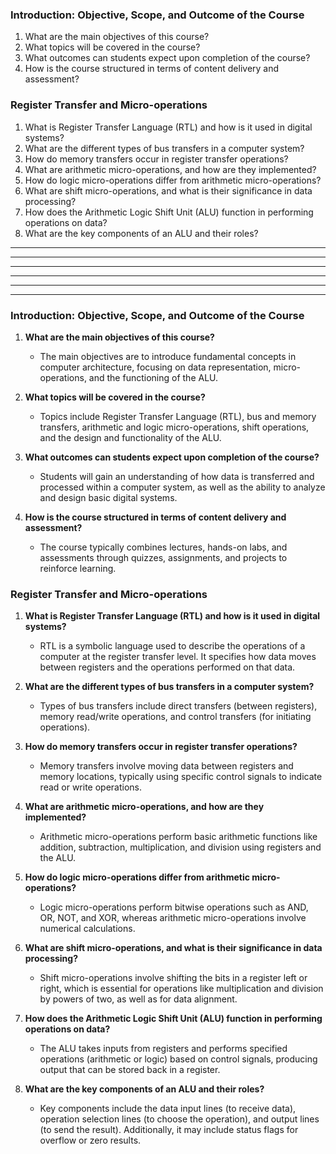  

### Introduction: Objective, Scope, and Outcome of the Course
1. What are the main objectives of this course?
2. What topics will be covered in the course?
3. What outcomes can students expect upon completion of the course?
4. How is the course structured in terms of content delivery and assessment?

### Register Transfer and Micro-operations
1. What is Register Transfer Language (RTL) and how is it used in digital systems?
2. What are the different types of bus transfers in a computer system?
3. How do memory transfers occur in register transfer operations?
4. What are arithmetic micro-operations, and how are they implemented?
5. How do logic micro-operations differ from arithmetic micro-operations?
6. What are shift micro-operations, and what is their significance in data processing?
7. How does the Arithmetic Logic Shift Unit (ALU) function in performing operations on data?
8. What are the key components of an ALU and their roles?







--------------------------------------------------------------------------------------------------------------------------------------------------------------------------------------------------------------------------------------------------------------------------------------------------------------------------------------------------------------------------------------------------------------------------------------------------------------------------------------------------------------------------------------------------------------------------------------------------------------------------------------------------------------------------------------------------------------------------------------------------------------------------------------------------------------------------------------------------------------------------------------------------------------------------------------------------------------------------------------------------------------------------------------------------------------------------------------------------------------------------------------------------------------------------------------------------------------------------------------------------------------------------------------------------------------------------------------------------------------------------------------------------------------------------------------------------------------------------------------------------------------------------------------------------------------------------------------------------------------------------------------------------------------------------------------------------------------------------------------------------------------------------------------------------------------------------------------------------------------------------------------------------------------------------------------------------------------------------------------------------------------------------------------------------------------------------------------------------------------------------------------------------------------------------------------------------------------------------------------------------------------------------------------------------------------------------------------------------------------------------------------------------------------------------------------------------------------------------------------------------------------------------------------------------------------------------------------------------------------------------------------------------------------------------------------------------------------------------------------------------------------------------------------------------------------------------------------------------------------------------------------------------------------------------------------------------------------------------------------------------------------------------------------------------------------------------------------------------------------------------------------------------------------------------------------------------------------------------------------------------------------------------------------------------------------------------------------------------------------------------------------------------------------------------------------------------------------------------------------------------------------------------------------------------------------------------------------------------------------------------------------------------------------------------------------------------------------------------------------------------------------------------------------------------------------------------------------------------------------------------------------------------------------------------------------------------------------------------------------------------------------------------------------------------------------------------------------------------------------------------------------------------------------------------------------------------------------------------------------------------------------------------------------------------------------------------------------------------------------------------------------------------------------------------------------------------------------------------------------------------------------------------------------------------------------------------------------------------------------------------------------------------------------------------------------------------------------------------------------------------------------------------------------------------------------------------------------------------------------------------------------------------------------------------------------------------------------------------------------------------------------------------------------------------------------------------------------------------------------------------------------------------------------------------------------------------------------------------------------------------------------------------------------------------------------------------------------------------------------------------------------------------------------------------------------------------------------------------------------------------------------------------------------------------------------------------------------------------------------------------------------------------------------------------------------------------------------------------------------------------------------------------------------------------------------------------------------------------------------------------------------------------------------------------------------------------------------------------------------------------------------------------------------------------------------------------------------------------------------------------------------------------------------------------------------------------------------------------------------------------------------------------------------------------------------------------------------------------------------------------------------------------------------------------------------------------------------------------------------------------------------------------------------------------------------------------------------------------------------------------------------------------------------------------------------------------------------------------------------------------------------------------------------------------------------------------------------------------------------------------------------------------------------------------------------------------------------------------------------------------------------------------------------------------------------------------------------------------------------------------------------------------------------------------------------------------------------------------------------------------------------------------------------------------------------------------------------------------------------------------------------------------------------------------------------------------------------------------------------------------------------------------------------------------------------------------------------------------------------------------------------------------------------------------------------------------------------------------------------------------------------------------------------------------------------------------------------------------------------------------------------------------------------------------------------------------------------------------------------------------------------------------------------------------------------------------------------------------------------------------------------------------------------------------------------------------------------------------------------------------------------------------------------------------------------------------------------------------------------------------------------------------------------------------------------------------------------------------------------------------------------------------------------------------------------------------------------------------------------------------------------------------------------------------------------------------------------------------------------------------------------------------------------------------------------------------------------------------------------------------------------------------------------------------------------------------------------------------------------------------------------------------------------------------------------------------------------------------------------------------------------------------------------------------------------------------------------------------------------------------------------------------------------------------------------------------------------------------------------------------------------------------------------------------------------------------------------------------------------------------------------------------------------------------------------------------------------------------------------------------------------------------------------------------------------------------------------------------------------------------------------------------------------------------------------------------------------------------------------------------------------------------------------------------------------------------------------------------------------------------------------------------------------------------------------------------------------------------------------------------------------------------------------------------------------------------------------------------------------------------------------------------------------------------------------------------------------------------------------------------------------------------------------------------------------------------------------------------------------------------------------------------------------------------------------------------------------------------------------------------------------------------------------------------------------------------------------------------------------------------------------------------------------------------------------------------------------------------------------------------------------------------------------------------------------------------------------------------------------------------------------------------------------------------------------------------------------------------------------------------------------------------------------------------------------------------------------------------------------------------------------------------------------------------------------------------------------------------------------------------------------------------------------------------------------------------------------------------------------------------------------------------------------------------------------------------------------------------------------------------------------------------------------------------------------------------------------------------------------------------------------------------------------------------------------------------------------------------------------------------------------------------------------------------------------------------------------------------------------------------------------------------------------------------------------------------------------------------------------------------------------------------------------------------------------------------------------------------------------------------------------------------------------------------------------------------------------------------------------------------------------------------------------------------------------------------------------------------------------------------------------------------------------------------------------------------------------------------------------------------------------------------------------------------------------------------------------------------
--------------------------------------------------------------------------------------------------------------------------------------------------------------------------------------------------------------------------------------------------------------------------------------------------------------------------------------------------------------------------------------------------------------------------------------------------------------------------------------------------------------------------------------------------------------------------------------------------------------------------------------------------------------------------------------------------------------------------------------------------------------------------------------------------------------------------------------------------------------------------------------------------------------------------------------------------------------------------------------------------------------------------------------------------------------------------------------------------------------------------------------------------------------------------------------------------------------------------------------------------------------------------------------------------------------------------------------------------------------------------------------------------------------------------------------------------------------------------------------------------------------------------------------------------------------------------------------------------------------------------------------------------------------------------------------------------------------------------------------------------------------------------------------------------------------------------------------------------------------------------------------------------------------------------------------------------------------------------------------------------------------------------------------------------------------------------------------------------------------------------------------------------------------------------------------------------------------------------------------------------------------------------------------------------------------------------------------------------------------------------------------------------------------------------------------------------------------------------------------------------------------------------------------------------------------------------------------------------------------------------------------------------------------------------------------------------------------------------------------------------------------------------------------------------------------------------------------------------------------------------------------------------------------------------------------------------------------------------------------------------------------------------------------------------------------------------------------------------------------------------------------------------------------------------------------------------------------------------------------------------------------------------------------------------------------------------------------------------------------------------------------------------------------------------------------------------------------------------------------------------------------------------------------------------------------------------------------------------------------------------------------------------------------------------------------------------------------------------------------------------------------------------------------------------------------------------------------------------------------------------------------------------------------------------------------------------------------------------------------------------------------------------------------------------------------------------------------------------------------------------------------------------------------------------------------------------------------------------------------------------------------------------------------------------------------------------------------------------------------------------------------------------------------------------------------------------------------------------------------------------------------------------------------------------------------------------------------------------------------------------------------------------------------------------------------------------------------------------------------------------------------------------------------------------------------------------------------------------------------------------------------------------------------------------------------------------------------------------------------------------------------------------------------------------------------------------------------------------------------------------------------------------------------------------------------------------------------------------------------------------------------------------------------------------------------------------------------------------------------------------------------------------------------------------------------------------------------------------------------------------------------------------------------------------------------------------------------------------------------------------------------------------------------------------------------------------------------------------------------------------------------------------------------------------------------------------------------------------------------------------------------------------------------------------------------------------------------------------------------------------------------------------------------------------------------------------------------------------------------------------------------------------------------------------------------------------------------------------------------------------------------------------------------------------------------------------------------------------------------------------------------------------------------------------------------------------------------------------------------------------------------------------------------------------------------------------------------------------------------------------------------------------------------------------------------------------------------------------------------------------------------------------------------------------------------------------------------------------------------------------------------------------------------------------------------------------------------------------------------------------------------------------------------------------------------------------------------------------------------------------------------------------------------------------------------------------------------------------------------------------------------------------------------------------------------------------------------------------------------------------------------------------------------------------------------------------------------------------------------------------------------------------------------------------------------------------------------------------------------------------------------------------------------------------------------------------------------------------------------------------------------------------------------------------------------------------------------------------------------------------------------------------------------------------------------------------------------------------------------------------------------------------------------------------------------------------------------------------------------------------------------------------------------------------------------------------------------------------------------------------------------------------------------------------------------------------------------------------------------------------------------------------------------------------------------------------------------------------------------------------------------------------------------------------------------------------------------------------------------------------------------------------------------------------------------------------------------------------------------------------------------------------------------------------------------------------------------------------------------------------------------------------------------------------------------------------------------------------------------------------------------------------------------------------------------------------------------------------------------------------------------------------------------------------------------------------------------------------------------------------------------------------------------------------------------------------------------------------------------------------------------------------------------------------------------------------------------------------------------------------------------------------------------------------------------------------------------------------------------------------------------------------------------------------------------------------------------------------------------------------------------------------------------------------------------------------------------------------------------------------------------------------------------------------------------------------------------------------------------------------------------------------------------------------------------------------------------------------------------------------------------------------------------------------------------------------------------------------------------------------------------------------------------------------------------------------------------------------------------------------------------------------------------------------------------------------------------------------------------------------------------------------------------------------------------------------------------------------------------------------------------------------------------------------------------------------------------------------------------------------------------------------------------------------------------------------------------------------------------------------------------------------------------------------------------------------------------------------------------------------------------------------------------------------------------------------------------------------------------------------------------------------------------------------------------------------------------------------------------------------------------------------------------------------------------------------------------------------------------------------------------------------------------------------------------------------------------------------------------------------------------------------------------------------------------------------------------------------------------------------------------------------------------------------------------------------------------------------------------------------------------------------------------------------------------------------------------------------------------------------------------------------------------------------------------------------------------------------------------------------------------------------------------------------------------------------------------------------------------------------------------------------------------------------------------------------------------------------------------------------------------------------------------------------------------------------------------------------------------------------------------------------------------------------------------------------------------------------------------------------------------------------------------------------------------------------------------------------------------------------------------------------------------------------------------------------------------------------
--------------------------------------------------------------------------------------------------------------------------------------------------------------------------------------------------------------------------------------------------------------------------------------------------------------------------------------------------------------------------------------------------------------------------------------------------------------------------------------------------------------------------------------------------------------------------------------------------------------------------------------------------------------------------------------------------------------------------------------------------------------------------------------------------------------------------------------------------------------------------------------------------------------------------------------------------------------------------------------------------------------------------------------------------------------------------------------------------------------------------------------------------------------------------------------------------------------------------------------------------------------------------------------------------------------------------------------------------------------------------------------------------------------------------------------------------------------------------------------------------------------------------------------------------------------------------------------------------------------------------------------------------------------------------------------------------------------------------------------------------------------------------------------------------------------------------------------------------------------------------------------------------------------------------------------------------------------------------------------------------------------------------------------------------------------------------------------------------------------------------------------------------------------------------------------------------------------------------------------------------------------------------------------------------------------------------------------------------------------------------------------------------------------------------------------------------------------------------------------------------------------------------------------------------------------------------------------------------------------------------------------------------------------------------------------------------------------------------------------------------------------------------------------------------------------------------------------------------------------------------------------------------------------------------------------------------------------------------------------------------------------------------------------------------------------------------------------------------------------------------------------------------------------------------------------------------------------------------------------------------------------------------------------------------------------------------------------------------------------------------------------------------------------------------------------------------------------------------------------------------------------------------------------------------------------------------------------------------------------------------------------------------------------------------------------------------------------------------------------------------------------------------------------------------------------------------------------------------------------------------------------------------------------------------------------------------------------------------------------------------------------------------------------------------------------------------------------------------------------------------------------------------------------------------------------------------------------------------------------------------------------------------------------------------------------------------------------------------------------------------------------------------------------------------------------------------------------------------------------------------------------------------------------------------------------------------------------------------------------------------------------------------------------------------------------------------------------------------------------------------------------------------------------------------------------------------------------------------------------------------------------------------------------------------------------------------------------------------------------------------------------------------------------------------------------------------------------------------------------------------------------------------------------------------------------------------------------------------------------------------------------------------------------------------------------------------------------------------------------------------------------------------------------------------------------------------------------------------------------------------------------------------------------------------------------------------------------------------------------------------------------------------------------------------------------------------------------------------------------------------------------------------------------------------------------------------------------------------------------------------------------------------------------------------------------------------------------------------------------------------------------------------------------------------------------------------------------------------------------------------------------------------------------------------------------------------------------------------------------------------------------------------------------------------------------------------------------------------------------------------------------------------------------------------------------------------------------------------------------------------------------------------------------------------------------------------------------------------------------------------------------------------------------------------------------------------------------------------------------------------------------------------------------------------------------------------------------------------------------------------------------------------------------------------------------------------------------------------------------------------------------------------------------------------------------------------------------------------------------------------------------------------------------------------------------------------------------------------------------------------------------------------------------------------------------------------------------------------------------------------------------------------------------------------------------------------------------------------------------------------------------------------------------------------------------------------------------------------------------------------------------------------------------------------------------------------------------------------------------------------------------------------------------------------------------------------------------------------------------------------------------------------------------------------------------------------------------------------------------------------------------------------------------------------------------------------------------------------------------------------------------------------------------------------------------------------------------------------------------------------------------------------------------------------------------------------------------------------------------------------------------------------------------------------------------------------------------------------------------------------------------------------------------------------------------------------------------------------------------------------------------------------------------------------------------------------------------------------------------------------------------------------------------------------------------------------------------------------------------------------------------------------------------------------------------------------------------------------------------------------------------------------------------------------------------------------------------------------------------------------------------------------------------------------------------------------------------------------------------------------------------------------------------------------------------------------------------------------------------------------------------------------------------------------------------------------------------------------------------------------------------------------------------------------------------------------------------------------------------------------------------------------------------------------------------------------------------------------------------------------------------------------------------------------------------------------------------------------------------------------------------------------------------------------------------------------------------------------------------------------------------------------------------------------------------------------------------------------------------------------------------------------------------------------------------------------------------------------------------------------------------------------------------------------------------------------------------------------------------------------------------------------------------------------------------------------------------------------------------------------------------------------------------------------------------------------------------------------------------------------------------------------------------------------------------------------------------------------------------------------------------------------------------------------------------------------------------------------------------------------------------------------------------------------------------------------------------------------------------------------------------------------------------------------------------------------------------------------------------------------------------------------------------------------------------------------------------------------------------------------------------------------------------------------------------------------------------------------------------------------------------------------------------------------------------------------------------------------------------------------------------------------------------------------------------------------------------------------------------------------------------------------------------------------------------------------------------------------------------------------------------------------------------------------------------------------------------------------------------------------------------------------------------------------------------------------------------------------------------------------------------------------------------------------------------------------------------------------------------------------------------------------------------------------------------------------------------------------------------------------------------------------------------------------------------------------------------------------------------------------------------------------------------------------------------------------------------------------------------------------------------------------------------------------------------------------------------------------------------------------------------------------------------------------------------------------------------------------
--------------------------------------------------------------------------------------------------------------------------------------------------------------------------------------------------------------------------------------------------------------------------------------------------------------------------------------------------------------------------------------------------------------------------------------------------------------------------------------------------------------------------------------------------------------------------------------------------------------------------------------------------------------------------------------------------------------------------------------------------------------------------------------------------------------------------------------------------------------------------------------------------------------------------------------------------------------------------------------------------------------------------------------------------------------------------------------------------------------------------------------------------------------------------------------------------------------------------------------------------------------------------------------------------------------------------------------------------------------------------------------------------------------------------------------------------------------------------------------------------------------------------------------------------------------------------------------------------------------------------------------------------------------------------------------------------------------------------------------------------------------------------------------------------------------------------------------------------------------------------------------------------------------------------------------------------------------------------------------------------------------------------------------------------------------------------------------------------------------------------------------------------------------------------------------------------------------------------------------------------------------------------------------------------------------------------------------------------------------------------------------------------------------------------------------------------------------------------------------------------------------------------------------------------------------------------------------------------------------------------------------------------------------------------------------------------------------------------------------------------------------------------------------------------------------------------------------------------------------------------------------------------------------------------------------------------------------------------------------------------------------------------------------------------------------------------------------------------------------------------------------------------------------------------------------------------------------------------------------------------------------------------------------------------------------------------------------------------------------------------------------------------------------------------------------------------------------------------------------------------------------------------------------------------------------------------------------------------------------------------------------------------------------------------------------------------------------------------------------------------------------------------------------------------------------------------------------------------------------------------------------------------------------------------------------------------------------------------------------------------------------------------------------------------------------------------------------------------------------------------------------------------------------------------------------------------------------------------------------------------------------------------------------------------------------------------------------------------------------------------------------------------------------------------------------------------------------------------------------------------------------------------------------------------------------------------------------------------------------------------------------------------------------------------------------------------------------------------------------------------------------------------------------------------------------------------------------------------------------------------------------------------------------------------------------------------------------------------------------------------------------------------------------------------------------------------------------------------------------------------------------------------------------------------------------------------------------------------------------------------------------------------------------------------------------------------------------------------------------------------------------------------------------------------------------------------------------------------------------------------------------------------------------------------------------------------------------------------------------------------------------------------------------------------------------------------------------------------------------------------------------------------------------------------------------------------------------------------------------------------------------------------------------------------------------------------------------------------------------------------------------------------------------------------------------------------------------------------------------------------------------------------------------------------------------------------------------------------------------------------------------------------------------------------------------------------------------------------------------------------------------------------------------------------------------------------------------------------------------------------------------------------------------------------------------------------------------------------------------------------------------------------------------------------------------------------------------------------------------------------------------------------------------------------------------------------------------------------------------------------------------------------------------------------------------------------------------------------------------------------------------------------------------------------------------------------------------------------------------------------------------------------------------------------------------------------------------------------------------------------------------------------------------------------------------------------------------------------------------------------------------------------------------------------------------------------------------------------------------------------------------------------------------------------------------------------------------------------------------------------------------------------------------------------------------------------------------------------------------------------------------------------------------------------------------------------------------------------------------------------------------------------------------------------------------------------------------------------------------------------------------------------------------------------------------------------------------------------------------------------------------------------------------------------------------------------------------------------------------------------------------------------------------------------------------------------------------------------------------------------------------------------------------------------------------------------------------------------------------------------------------------------------------------------------------------------------------------------------------------------------------------------------------------------------------------------------------------------------------------------------------------------------------------------------------------------------------------------------------------------------------------------------------------------------------------------------------------------------------------------------------------------------------------------------------------------------------------------------------------------------------------------------------------------------------------------------------------------------------------------------------------------------------------------------------------------------------------------------------------------------------------------------------------------------------------------------------------------------------------------------------------------------------------------------------------------------------------------------------------------------------------------------------------------------------------------------------------------------------------------------------------------------------------------------------------------------------------------------------------------------------------------------------------------------------------------------------------------------------------------------------------------------------------------------------------------------------------------------------------------------------------------------------------------------------------------------------------------------------------------------------------------------------------------------------------------------------------------------------------------------------------------------------------------------------------------------------------------------------------------------------------------------------------------------------------------------------------------------------------------------------------------------------------------------------------------------------------------------------------------------------------------------------------------------------------------------------------------------------------------------------------------------------------------------------------------------------------------------------------------------------------------------------------------------------------------------------------------------------------------------------------------------------------------------------------------------------------------------------------------------------------------------------------------------------------------------------------------------------------------------------------------------------------------------------------------------------------------------------------------------------------------------------------------------------------------------------------------------------------------------------------------------------------------------------------------------------------------------------------------------------------------------------------------------------------------------------------------------------------------------------------------------------------------------------------------------------------------------------------------------------------------------------------------------------------------------------------------------------------------------------------------------------------------------------------------------------------------------------------------------------------------------------------------------------------------------------------------------------------------------------------------------------------------------------------------------------------------------------------------------------------------------------------------------------------------------------------------------------------------------------------------------------------------------------------------------------------------
--------------------------------------------------------------------------------------------------------------------------------------------------------------------------------------------------------------------------------------------------------------------------------------------------------------------------------------------------------------------------------------------------------------------------------------------------------------------------------------------------------------------------------------------------------------------------------------------------------------------------------------------------------------------------------------------------------------------------------------------------------------------------------------------------------------------------------------------------------------------------------------------------------------------------------------------------------------------------------------------------------------------------------------------------------------------------------------------------------------------------------------------------------------------------------------------------------------------------------------------------------------------------------------------------------------------------------------------------------------------------------------------------------------------------------------------------------------------------------------------------------------------------------------------------------------------------------------------------------------------------------------------------------------------------------------------------------------------------------------------------------------------------------------------------------------------------------------------------------------------------------------------------------------------------------------------------------------------------------------------------------------------------------------------------------------------------------------------------------------------------------------------------------------------------------------------------------------------------------------------------------------------------------------------------------------------------------------------------------------------------------------------------------------------------------------------------------------------------------------------------------------------------------------------------------------------------------------------------------------------------------------------------------------------------------------------------------------------------------------------------------------------------------------------------------------------------------------------------------------------------------------------------------------------------------------------------------------------------------------------------------------------------------------------------------------------------------------------------------------------------------------------------------------------------------------------------------------------------------------------------------------------------------------------------------------------------------------------------------------------------------------------------------------------------------------------------------------------------------------------------------------------------------------------------------------------------------------------------------------------------------------------------------------------------------------------------------------------------------------------------------------------------------------------------------------------------------------------------------------------------------------------------------------------------------------------------------------------------------------------------------------------------------------------------------------------------------------------------------------------------------------------------------------------------------------------------------------------------------------------------------------------------------------------------------------------------------------------------------------------------------------------------------------------------------------------------------------------------------------------------------------------------------------------------------------------------------------------------------------------------------------------------------------------------------------------------------------------------------------------------------------------------------------------------------------------------------------------------------------------------------------------------------------------------------------------------------------------------------------------------------------------------------------------------------------------------------------------------------------------------------------------------------------------------------------------------------------------------------------------------------------------------------------------------------------------------------------------------------------------------------------------------------------------------------------------------------------------------------------------------------------------------------------------------------------------------------------------------------------------------------------------------------------------------------------------------------------------------------------------------------------------------------------------------------------------------------------------------------------------------------------------------------------------------------------------------------------------------------------------------------------------------------------------------------------------------------------------------------------------------------------------------------------------------------------------------------------------------------------------------------------------------------------------------------------------------------------------------------------------------------------------------------------------------------------------------------------------------------------------------------------------------------------------------------------------------------------------------------------------------------------------------------------------------------------------------------------------------------------------------------------------------------------------------------------------------------------------------------------------------------------------------------------------------------------------------------------------------------------------------------------------------------------------------------------------------------------------------------------------------------------------------------------------------------------------------------------------------------------------------------------------------------------------------------------------------------------------------------------------------------------------------------------------------------------------------------------------------------------------------------------------------------------------------------------------------------------------------------------------------------------------------------------------------------------------------------------------------------------------------------------------------------------------------------------------------------------------------------------------------------------------------------------------------------------------------------------------------------------------------------------------------------------------------------------------------------------------------------------------------------------------------------------------------------------------------------------------------------------------------------------------------------------------------------------------------------------------------------------------------------------------------------------------------------------------------------------------------------------------------------------------------------------------------------------------------------------------------------------------------------------------------------------------------------------------------------------------------------------------------------------------------------------------------------------------------------------------------------------------------------------------------------------------------------------------------------------------------------------------------------------------------------------------------------------------------------------------------------------------------------------------------------------------------------------------------------------------------------------------------------------------------------------------------------------------------------------------------------------------------------------------------------------------------------------------------------------------------------------------------------------------------------------------------------------------------------------------------------------------------------------------------------------------------------------------------------------------------------------------------------------------------------------------------------------------------------------------------------------------------------------------------------------------------------------------------------------------------------------------------------------------------------------------------------------------------------------------------------------------------------------------------------------------------------------------------------------------------------------------------------------------------------------------------------------------------------------------------------------------------------------------------------------------------------------------------------------------------------------------------------------------------------------------------------------------------------------------------------------------------------------------------------------------------------------------------------------------------------------------------------------------------------------------------------------------------------------------------------------------------------------------------------------------------------------------------------------------------------------------------------------------------------------------------------------------------------------------------------------------------------------------------------------------------------------------------------------------------------------------------------------------------------------------------------------------------------------------------------------------------------------------------------------------------------------------------------------------------------------------------------------------------------------------------------------------------------------------------------------------------------------------------------------------------------------------------------------------------------------------------------------------------------------------------------------------------------------------------------------------------------------------------------------------------------------------------------------------------------------------------------------------------------------------------------------------------------------------------------------------------------------------------------------------------------------------------------------------------------------------------------------------------------------------------------------------------------------------------------------------------------------------------------------------------------------------------------------------------------------------------------------------------------------------------------------------------------------------------------------------------------------------------------------------------------------------------------------------------
--------------------------------------------------------------------------------------------------------------------------------------------------------------------------------------------------------------------------------------------------------------------------------------------------------------------------------------------------------------------------------------------------------------------------------------------------------------------------------------------------------------------------------------------------------------------------------------------------------------------------------------------------------------------------------------------------------------------------------------------------------------------------------------------------------------------------------------------------------------------------------------------------------------------------------------------------------------------------------------------------------------------------------------------------------------------------------------------------------------------------------------------------------------------------------------------------------------------------------------------------------------------------------------------------------------------------------------------------------------------------------------------------------------------------------------------------------------------------------------------------------------------------------------------------------------------------------------------------------------------------------------------------------------------------------------------------------------------------------------------------------------------------------------------------------------------------------------------------------------------------------------------------------------------------------------------------------------------------------------------------------------------------------------------------------------------------------------------------------------------------------------------------------------------------------------------------------------------------------------------------------------------------------------------------------------------------------------------------------------------------------------------------------------------------------------------------------------------------------------------------------------------------------------------------------------------------------------------------------------------------------------------------------------------------------------------------------------------------------------------------------------------------------------------------------------------------------------------------------------------------------------------------------------------------------------------------------------------------------------------------------------------------------------------------------------------------------------------------------------------------------------------------------------------------------------------------------------------------------------------------------------------------------------------------------------------------------------------------------------------------------------------------------------------------------------------------------------------------------------------------------------------------------------------------------------------------------------------------------------------------------------------------------------------------------------------------------------------------------------------------------------------------------------------------------------------------------------------------------------------------------------------------------------------------------------------------------------------------------------------------------------------------------------------------------------------------------------------------------------------------------------------------------------------------------------------------------------------------------------------------------------------------------------------------------------------------------------------------------------------------------------------------------------------------------------------------------------------------------------------------------------------------------------------------------------------------------------------------------------------------------------------------------------------------------------------------------------------------------------------------------------------------------------------------------------------------------------------------------------------------------------------------------------------------------------------------------------------------------------------------------------------------------------------------------------------------------------------------------------------------------------------------------------------------------------------------------------------------------------------------------------------------------------------------------------------------------------------------------------------------------------------------------------------------------------------------------------------------------------------------------------------------------------------------------------------------------------------------------------------------------------------------------------------------------------------------------------------------------------------------------------------------------------------------------------------------------------------------------------------------------------------------------------------------------------------------------------------------------------------------------------------------------------------------------------------------------------------------------------------------------------------------------------------------------------------------------------------------------------------------------------------------------------------------------------------------------------------------------------------------------------------------------------------------------------------------------------------------------------------------------------------------------------------------------------------------------------------------------------------------------------------------------------------------------------------------------------------------------------------------------------------------------------------------------------------------------------------------------------------------------------------------------------------------------------------------------------------------------------------------------------------------------------------------------------------------------------------------------------------------------------------------------------------------------------------------------------------------------------------------------------------------------------------------------------------------------------------------------------------------------------------------------------------------------------------------------------------------------------------------------------------------------------------------------------------------------------------------------------------------------------------------------------------------------------------------------------------------------------------------------------------------------------------------------------------------------------------------------------------------------------------------------------------------------------------------------------------------------------------------------------------------------------------------------------------------------------------------------------------------------------------------------------------------------------------------------------------------------------------------------------------------------------------------------------------------------------------------------------------------------------------------------------------------------------------------------------------------------------------------------------------------------------------------------------------------------------------------------------------------------------------------------------------------------------------------------------------------------------------------------------------------------------------------------------------------------------------------------------------------------------------------------------------------------------------------------------------------------------------------------------------------------------------------------------------------------------------------------------------------------------------------------------------------------------------------------------------------------------------------------------------------------------------------------------------------------------------------------------------------------------------------------------------------------------------------------------------------------------------------------------------------------------------------------------------------------------------------------------------------------------------------------------------------------------------------------------------------------------------------------------------------------------------------------------------------------------------------------------------------------------------------------------------------------------------------------------------------------------------------------------------------------------------------------------------------------------------------------------------------------------------------------------------------------------------------------------------------------------------------------------------------------------------------------------------------------------------------------------------------------------------------------------------------------------------------------------------------------------------------------------------------------------------------------------------------------------------------------------------------------------------------------------------------------------------------------------------------------------------------------------------------------------------------------------------------------------------------------------------------------------------------------------------------------------------------------------------------------------------------------------------------------------------------------------------------------------------------------------------------------------------------------------------------------------------------------------------------------------------------------------------------------------------------------------------------------------------------------------------------------------------------------------------------------------------------------------------------------------------------------------------------------------------------------------------------------------------------------------------------------------------------------------------------------------------------------------------------------------------------------------------------------------------------------------------------------------------------------------------------------------------------------------------------------------------------------------------------------------------------------------------------------------------------------------------------------------------------------------------------------------------------------------------------------------------------------------------------------------------------------------------------------------------------------------------------------------------------------------------------------------------------------------------------------------------------------------------------------------------------------------------------------------------------------------------------------------------------------------------------------------------------------------------------------------------------------------------------


### Introduction: Objective, Scope, and Outcome of the Course

1. **What are the main objectives of this course?**
   - The main objectives are to introduce fundamental concepts in computer architecture, focusing on data representation, micro-operations, and the functioning of the ALU.

2. **What topics will be covered in the course?**
   - Topics include Register Transfer Language (RTL), bus and memory transfers, arithmetic and logic micro-operations, shift operations, and the design and functionality of the ALU.

3. **What outcomes can students expect upon completion of the course?**
   - Students will gain an understanding of how data is transferred and processed within a computer system, as well as the ability to analyze and design basic digital systems.

4. **How is the course structured in terms of content delivery and assessment?**
   - The course typically combines lectures, hands-on labs, and assessments through quizzes, assignments, and projects to reinforce learning.

### Register Transfer and Micro-operations

1. **What is Register Transfer Language (RTL) and how is it used in digital systems?**
   - RTL is a symbolic language used to describe the operations of a computer at the register transfer level. It specifies how data moves between registers and the operations performed on that data.

2. **What are the different types of bus transfers in a computer system?**
   - Types of bus transfers include direct transfers (between registers), memory read/write operations, and control transfers (for initiating operations).

3. **How do memory transfers occur in register transfer operations?**
   - Memory transfers involve moving data between registers and memory locations, typically using specific control signals to indicate read or write operations.

4. **What are arithmetic micro-operations, and how are they implemented?**
   - Arithmetic micro-operations perform basic arithmetic functions like addition, subtraction, multiplication, and division using registers and the ALU.

5. **How do logic micro-operations differ from arithmetic micro-operations?**
   - Logic micro-operations perform bitwise operations such as AND, OR, NOT, and XOR, whereas arithmetic micro-operations involve numerical calculations.

6. **What are shift micro-operations, and what is their significance in data processing?**
   - Shift micro-operations involve shifting the bits in a register left or right, which is essential for operations like multiplication and division by powers of two, as well as for data alignment.

7. **How does the Arithmetic Logic Shift Unit (ALU) function in performing operations on data?**
   - The ALU takes inputs from registers and performs specified operations (arithmetic or logic) based on control signals, producing output that can be stored back in a register.

8. **What are the key components of an ALU and their roles?**
   - Key components include the data input lines (to receive data), operation selection lines (to choose the operation), and output lines (to send the result). Additionally, it may include status flags for overflow or zero results.
 



 
